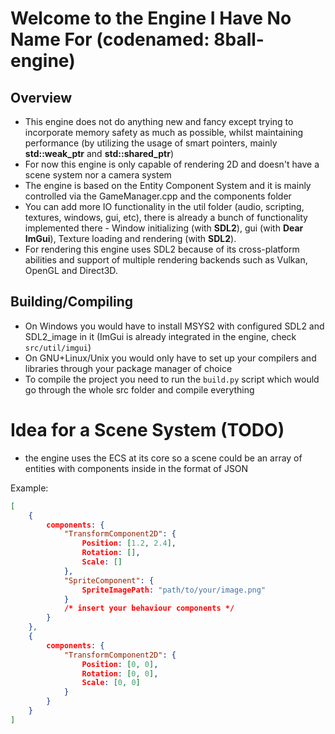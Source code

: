 # Welcome to the **Engine I Have No Name For** (codenamed: 8ball-engine)


## Overview
- This engine does not do anything new and fancy except trying to incorporate memory safety as much as possible, whilst maintaining performance (by utilizing the usage of smart pointers, mainly **std::weak_ptr** and **std::shared_ptr**)
- For now this engine is only capable of rendering 2D and doesn't have a scene system nor a camera system
- The engine is based on the Entity Component System and it is mainly controlled via the GameManager.cpp and the components folder
- You can add more IO functionality in the util folder (audio, scripting, textures, windows, gui, etc), there is already a bunch of functionality implemented there - Window initializing (with **SDL2**), gui (with **Dear ImGui**), Texture loading and rendering (with **SDL2**).
- For rendering this engine uses SDL2 because of its cross-platform abilities and support of multiple rendering backends such as Vulkan, OpenGL and Direct3D.

## Building/Compiling
- On Windows you would have to install MSYS2 with configured SDL2 and SDL2_image in it (ImGui is already integrated in the engine, check `src/util/imgui`)
- On GNU+Linux/Unix you would only have to set up your compilers and libraries through your package manager of choice
- To compile the project you need to run the `build.py` script which would go through the whole src folder and compile everything

# Idea for a Scene System (TODO)
- the engine uses the ECS at its core so a scene could be an array of entities with components inside in the format of JSON
<p>Example:</p>

```json
[
    {
        components: {
            "TransformComponent2D": {
                Position: [1.2, 2.4],
                Rotation: [],
                Scale: []
            },
            "SpriteComponent": {
                SpriteImagePath: "path/to/your/image.png"
            }
            /* insert your behaviour components */
        }
    },
    {
        components: {
            "TransformComponent2D": {
                Position: [0, 0],
                Rotation: [0, 0],
                Scale: [0, 0]
            }
        }
    }
]
```